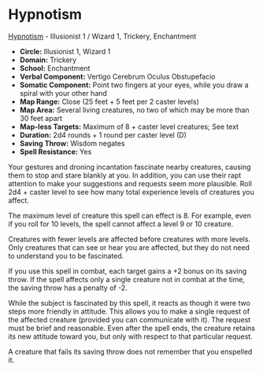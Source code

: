 # Hypnotism

[Hypnotism](/Magic/H/Hypnotism.md) - Illusionist 1 / Wizard 1, Trickery, Enchantment

- **Circle:** Illusionist 1, Wizard 1
- **Domain:** Trickery
- **School:** Enchantment
- **Verbal Component:** Vertigo Cerebrum Oculus Obstupefacio
- **Somatic Component:** Point two fingers at your eyes, while you draw a spiral with your other hand
- **Map Range:** Close (25 feet + 5 feet per 2 caster levels)
- **Map Area:** Several living creatures, no two of which may be more than 30 feet apart
- **Map-less Targets:** Maximum of 8 + caster level creatures; See text
- **Duration:** 2d4 rounds + 1 round per caster level (D)
- **Saving Throw:** Wisdom negates
- **Spell Resistance:** Yes

Your gestures and droning incantation fascinate nearby creatures, causing them to stop and stare blankly at you. In addition, you can use their rapt attention to make your suggestions and requests seem more plausible. Roll 2d4 + caster level to see how many total experience levels of creatures you affect.

The maximum level of creature this spell can effect is 8. For example, even if you roll for 10 levels, the spell cannot affect a level 9 or 10 creature.

Creatures with fewer levels are affected before creatures with more levels. Only creatures that can see or hear you are affected, but they do not need to understand you to be fascinated.

If you use this spell in combat, each target gains a +2 bonus on its saving throw. If the spell affects only a single creature not in combat at the time, the saving throw has a penalty of -2.

While the subject is fascinated by this spell, it reacts as though it were two steps more friendly in attitude. This allows you to make a single request of the affected creature (provided you can communicate with it). The request must be brief and reasonable. Even after the spell ends, the creature retains its new attitude toward you, but only with respect to that particular request.

A creature that fails its saving throw does not remember that you enspelled it.
